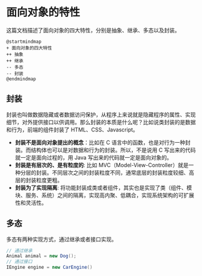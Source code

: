 # 面向对象的特性

这篇文档描述了面向对象的四大特性，分别是抽象、继承、多态以及封装。

```plantuml
@startmindmap
+ 面向对象的四大特性
++ 抽象
++ 继承
-- 多态
-- 封装
@endmindmap
```

## 封装

封装也叫做数据隐藏或者数据访问保护，从程序上来说就是隐藏程序的属性、实现细节，对外提供接口以供调用。那么封装的本质是什么呢？比如说类封装的是数据和行为，前端的组件封装了 HTML、CSS、Javascript。

* **封装不是面向对象提出的概念**：比如在 C 语言中的函数，也是对行为一种封装。而结构体也可以是对数据和行为的封装。所以，不是说用 C 写出来的代码就一定是面向过程的，用 Java 写出来的代码就一定是面向对象的。
* **封装是有层次的、是有粒度的**: 比如 MVC（Model-View-Controller）就是一种分层的封装。不同层次之间的封装粒度不同，通常底层的封装粒度较细、高层的封装粒度更粗。
* **封装为了实现隔离**: 将功能封装成类或者组件，其实也是实现了类（组件、模块、服务、系统）之间的隔离，实现高内聚、低耦合，实现系统架构的可扩展性和灵活性。

## 多态

多态有两种实现方式，通过继承或者接口实现。
```Java
// 通过继承
Animal animal = new Dog();
// 通过接口
IEngine engine = new CarEngine()
```